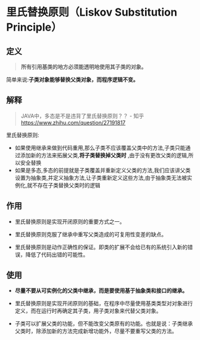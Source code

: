 # 里氏替换原则（Liskov Substitution Principle）

## 定义

>  **所有引用基类的地方必须能透明地使用其子类的对象。**

简单来说:**子类对象能够替换父类对象，而程序逻辑不变。**

## 解释

> JAVA中，多态是不是违背了里氏替换原则？？ - 知乎
> https://www.zhihu.com/question/27191817

里氏替换原则:

- 如果使用继承来做到代码重用,那么子类不应该覆盖父类中的方法,子类只能通过添加新的方法来拓展父类,**将子类替换掉父类时** ,由于没有更改父类的逻辑,所以安全替换
- 如果是多态,多态的前提就是子类覆盖并重新定义父类的方法,我们应该讲父类设置为抽象类,并定义抽象方法,让子类重新定义这些方法,由于抽象类无法被实例化,就不存在子类替换父类时的逻辑

## 作用

- 里氏替换原则是实现开闭原则的重要方式之一。

- 里氏替换原则克服了继承中重写父类造成的可复用性变差的缺点。

- 里氏替换原则是动作正确性的保证。即类的扩展不会给已有的系统引入新的错误，降低了代码出错的可能性。

## 使用

- **尽量不要从可实例化的父类中继承，而是要使用基于抽象类和接口的继承。**

- 里氏替换原则是实现开闭原则的基础，在程序中尽量使用基类类型对对象进行定义，而在运行时再确定其子类，用子类对象来代替父类对象。

- 子类可以扩展父类的功能，但不能改变父类原有的功能。也就是说：子类继承父类时，除添加新的方法完成新增功能外，尽量不要重写父类的方法。